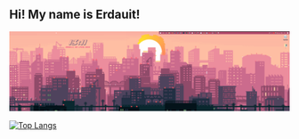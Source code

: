 ## Hi! My name is Erdauit!

![Header](https://github.com/Erdauit/erdauit/blob/main/assets/gifs-aesthetic-wallpaper-para-desktop-e-mobile-14.gif)

[![Top Langs](https://github-readme-stats.vercel.app/api/top-langs/?username=erdauit&layout=compact)](https://github.com/erdauit/github-readme-stats)
